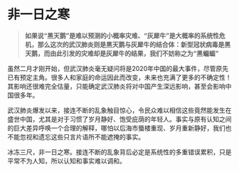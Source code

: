 # 非一日之寒

> **如果说“黑天鹅”是难以预测的小概率灾难、“灰犀牛”是大概率的系统性危机，那么这次的武汉肺炎则是黑天鹅与灰犀牛的结合体：新型冠状病毒是黑天鹅，而由此引发的灾难却是灰犀牛的结果，我们不妨称之为“黑蝙蝠”**

虽然二月才刚开始，但武汉肺炎毫无疑问将是2020年中国的最大事件，尽管原先已有预定主角。很多人和家庭的命运因此而改变，未来也充满了更多的不确定性！其影响还很难完全估量，只能确定武汉肺炎将对中国产生深远影响，甚至会影响中国很多年。

武汉肺炎爆发以来，接连不断的乱象触目惊心，令民众难以相信这些竟然能发生在盛世中国，尤其是对于习惯了岁月静好、饱受庇荫的年轻人。事实与原有认知之间的巨大差异呼唤一个合理的解释，哪怕以后海市蜃楼重现、岁月重新静好，我们也不能忽视和遗忘这些只言片语所不能遮掩的事实。

冰冻三尺，非一日之寒。接连不断的乱象背后必定是系统性的多重错误累积，只是平常不为人知，所以认知和事实难以调和。



